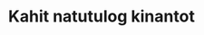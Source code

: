 ---
layout: post
title: Kahit natutulog kinantot
duration: '03:30'
view: 132
rate: 2
video: 'https://flashservice.xvideos.com/embedframe/27408293'
category: 
 - pinay
 - student
 - sleeping
 - beautiful
tags: 
 - pinay-sex
 - nene
 - mokong
 - fucked
 - flawless
priority: 0.9
changefreq: daily
---